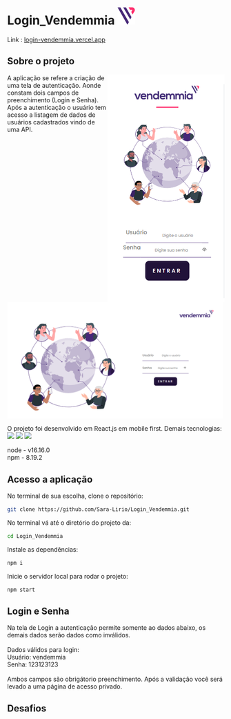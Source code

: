 # Login_Vendemmia <img src='./src/assets/logo_icon.png' width="40px;">

Link : [login-vendemmia.vercel.app](http://olimpia-app.vercel.app/)



## Sobre o projeto

<img src='./src/assets/Tela Login_mobile.png' align="right">
A aplicação se refere a criação de uma tela de autenticação. Aonde constam dois campos de preenchimento (Login e Senha). Após a autenticação o usuário tem acesso a listagem de dados de usuários cadastrados vindo de uma API.

<img src='./src/assets/Tela Login.png' width="500px;" align="center">

O projeto foi desenvolvido em React.js em mobile first. Demais tecnologias:<br>
 <img src="http://victorvhpg.github.io/minicurso-react.js/slides/img/logo.png" width="50px">
<img src="https://logospng.org/download/javascript/logo-javascript-1024.png" width="50px;">
<img src="https://miro.medium.com/max/400/1*tfZa4vsI6UusJYt_fzvGnQ.png"  width="50px;">

node - v16.16.0 <br>
npm - 8.19.2


## Acesso a aplicação

No terminal de sua escolha, clone o repositório:

```bash
git clone https://github.com/Sara-Lirio/Login_Vendemmia.git
```

No terminal vá até o diretório do projeto da:

```bash
cd Login_Vendemmia
```

Instale as dependências:

```bash
npm i
```

Inicie o servidor local para rodar o projeto:

```bash
npm start
```

## Login e Senha

Na tela de Login a autenticação permite somente ao dados abaixo, 
os demais dados serão dados como inválidos. 
<br><br>
Dados válidos para login: <br>
Usuário: vendemmia<br>
Senha: 123123123<br>
<br>
Ambos campos são obrigátorio preenchimento. Após a validação você 
será levado a uma página de acesso privado.

## Desafios 



